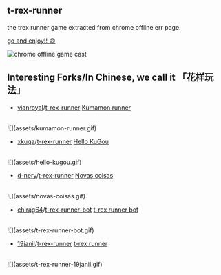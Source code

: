 ## t-rex-runner

the trex runner game extracted from chrome offline err page.


[go and enjoy!! :smile: ](http://wayou.github.io/t-rex-runner/)

![chrome offline game cast](assets/screenshot.gif)

## Interesting Forks/In Chinese, we call it 「花样玩法」

- [vianroyal](https://github.com/vianroyal)/[t-rex-runner](https://github.com/vianroyal/t-rex-runner) [Kumamon runner](http://vianroyal.github.io/t-rex-runner/) 
<br>
![](assets/kumamon-runner.gif)

- [xkuga](https://github.com/xkuga)/[t-rex-runner](https://github.com/xkuga/t-rex-runner) [Hello KuGou](http://hellokugou.com/) 
<br>
![](assets/hello-kugou.gif)

- [d-nery](https://github.com/d-nery/)/[t-rex-runner](https://github.com/d-nery/t-rex-runner) [Novas coisas](http://d-nery.github.io/t-rex-runner/) 
<br>
![](assets/novas-coisas.gif)

- [chirag64](https://github.com/chirag64)/[t-rex-runner-bot](https://github.com/chirag64/t-rex-runner-bot) [t-rex runner bot](https://chirag64.github.io/t-rex-runner-bot/) 
<br>
![](assets/t-rex-runner-bot.gif)

- [19janil](https://github.com/19janil)/[t-rex-runner](https://github.com/19janil/t-rex-runner) [t-rex runner](https://19janil.github.io/t-rex-runner/) 
<br>
![](assets/t-rex-runner-19janil.gif)


